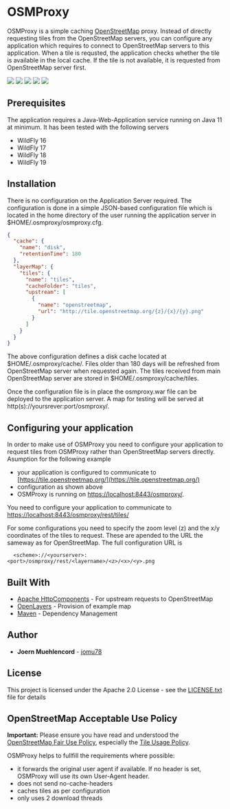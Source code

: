 # OSMProxy

OSMProxy is a simple caching [OpenStreetMap](https://www.openstreetmap.org) proxy. Instead of directly requesting tiles from the OpenStreetMap servers, you can configure any application which requires
to connect to OpenStreetMap servers to this application.
When a tile is requsted, the application checks whether the tile is available in the local cache. If the tile is not available, it is requested from OpenStreetMap server first.

[![][Build Status img]][Build Status]
[![][Dependency Status img]][Dependency Status]
[![][license img]][license]
[![][Maven Central img]][Maven Central]
[![][Javadocs img]][Javadocs]


## Prerequisites
The application requires a Java-Web-Application service running on Java 11 at minimum. It has been tested with the following servers

* WildFly 16
* WildFly 17
* WildFly 18
* WildFly 19

## Installation
There is no configuration on the Application Server required. The configuration is done in a simple JSON-based configuration file which is located in the home directory of the user
running the application server in $HOME/.osmproxy/osmproxy.cfg. 

```json
{
  "cache": {
    "name": "disk",
    "retentionTime": 180
  },
  "layerMap": {
    "tiles": {
      "name": "tiles",
      "cacheFolder": "tiles",
      "upstream": [
        {
          "name": "openstreetmap",
          "url": "http://tile.openstreetmap.org/{z}/{x}/{y}.png"		  
        }
      ]
    }
  }
}
```

The above configuration defines a disk cache located at $HOME/.osmproxy/cache/. Files older than 180 days will be refreshed from OpenStreetMap server when requested again.
The tiles received from main OpenStreetMap server are stored in $HOME/.osmproxy/cache/tiles. 

Once the configuration file is in place the osmproxy.war file can be deployed to the application server. A map for testing will be served at http(s)://yoursrever:port/osmproxy/. 

## Configuring your application

In order to make use of OSMProxy you need to configure your application to request tiles from OSMProxy rather than OpenStreetMap servers directly. 
Asumption for the following example

* your application is configured to communicate to [https://tile.openstreetmap.org/](https://tile.openstreetmap.org/) 
* configuration as shown above
* OSMProxy is running on [https://localhost:8443/osmproxy/](https://localhost:8443/osmproxy/). 

You need to configure your application to communicate to 
[https://localhost:8443/osmproxy/rest/tiles/](https://localhost:8443/osmproxy/rest/tiles/)

For some configurations you need to specify the zoom level (z) and the x/y coordinates of the tiles to request. These are apended to the URL the sameway as for OpenStreetMap. 
The full configuration URL is 
```
  <scheme>://<yourserver>:<port>/osmproxy/rest/<layername>/<z>/<x>/<y>.png
```


## Built With

* [Apache HttpComponents](https://hc.apache.org/) - For upstream requests to OpenStreetMap
* [OpenLayers](https://github.com/openlayers/openlayers/) - Provision of example map
* [Maven](https://maven.apache.org/) - Dependency Management


## Author

* **Joern Muehlencord** - [jomu78](https://github.com/jomu78)


## License

This project is licensed under the Apache 2.0 License - see the [LICENSE.txt](LICENSE.txt) file for details

## OpenStreetMap Acceptable Use Policy

**Important:** Please ensure you have read and understood the [OpenStreetMap Fair Use Policy](https://wiki.openstreetmap.org/wiki/Acceptable_Use_Policy), 
especially the [Tile Usage Policy](https://operations.osmfoundation.org/policies/tiles/). 

OSMProxy helps to fullfill the requirements where possible:

* it forwards the original user agent if available. If no header is set, OSMProxy will use its own User-Agent header. 
* does not send no-cache-headers
* caches tiles as per configuration
* only uses 2 download threads



[Build Status]:https://travis-ci.org/jomu78/osm-proxy
[Build Status img]:https://travis-ci.org/jomu78/osm-proxy.svg?branch=master

[Dependency Status]:https://snyk.io/test/github/jomu78/osm-proxy
[Dependency Status img]:https://snyk.io/test/github/jomu78/osm-proxy/badge.svg?style=flat

[license]:LICENSE
[license img]:https://img.shields.io/badge/license-Apache%202-blue.svg

[Maven Central]:https://maven-badges.herokuapp.com/maven-central/de.muehlencord/osm-proxy
[Maven Central img]:https://maven-badges.herokuapp.com/maven-central/de.muehlencord/osm-proxy/badge.svg

[Javadocs]:http://www.javadoc.io/doc/de.muehlencord/osm-proxy
[Javadocs img]:http://javadoc.io/badge/de.muehlencord/osm-proxy.svg 
